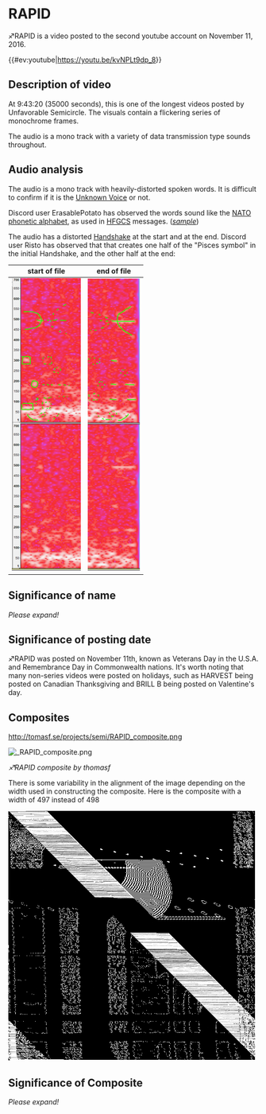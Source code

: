 # RAPID

♐RAPID is a video posted to the second youtube account on November 11,
2016.

{{\#ev:youtube|<https://youtu.be/kvNPLt9dp_8>}}

## Description of video

At 9:43:20 (35000 seconds), this is one of the longest videos posted by
Unfavorable Semicircle. The visuals contain a flickering series of
monochrome frames.

The audio is a mono track with a variety of data transmission type
sounds throughout.

## Audio analysis

The audio is a mono track with heavily-distorted spoken words. It is
difficult to confirm if it is the [Unknown Voice](Unknown_Voice "wikilink") or not.

Discord user ErasablePotato has observed the words sound like the [NATO phonetic alphabet](https://en.wikipedia.org/wiki/NATO_phonetic_alphabet), as used
in
[HFGCS](https://en.wikipedia.org/wiki/High_Frequency_Global_Communications_System)
messages. (*[sample](https://www.youtube.com/watch?v=Xi6d7F0Z3I0)*)

The audio has a distorted [Handshake](Handshake "wikilink") at the start
and at the end. Discord user Risto has observed that that creates one
half of the "Pisces symbol" in the initial Handshake, and the other half
at the end:

| start of file                                                                         | end of file                                                                     |
| ------------------------------------------------------------------------------------- | ------------------------------------------------------------------------------- |
| ![Rapid\_handshake\_start.png](Rapid_handshake_start.png "Rapid_handshake_start.png") | ![Rapid\_handshake\_end.png](Rapid_handshake_end.png "Rapid_handshake_end.png") |

## Significance of name

*Please expand\!*

## Significance of posting date

♐RAPID was posted on November 11th, known as Veterans Day in the U.S.A.
and Remembrance Day in Commonwealth nations. It's worth noting that many
non-series videos were posted on holidays, such as HARVEST being posted
on Canadian Thanksgiving and BRILL B being posted on Valentine's day.

## Composites

<http://tomasf.se/projects/semi/RAPID_composite.png>

![\_RAPID\_composite.png](_RAPID_composite.png "_RAPID_composite.png")

*♐RAPID composite by thomasf*

There is some variability in the alignment of the image depending on the
width used in constructing the composite. Here is the composite with a
width of 497 instead of 498

![RAPID\_composite\_497.png](RAPID_composite_497.png)

## Significance of Composite

*Please expand\!*

